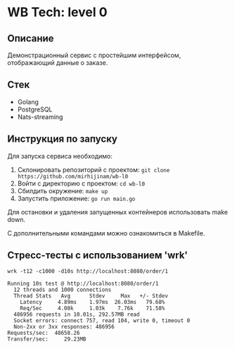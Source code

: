 # WB Tech: level 0

## Описание 
Демонстрационный сервис с простейшим интерфейсом, отображающий данные о заказе.

## Стек
- Golang
- PostgreSQL
- Nats-streaming
  
## Инструкция по запуску
Для запуска сервиса необходимо:

1. Склонировать репозиторий с проектом: ```git clone https://github.com/mirhijinam/wb-l0```
2. Войти с директорию с проектом: ```cd wb-l0```
3. Сбилдить окружение: ```make up```
4. Запустить приложение: ```go run main.go```

Для остановки и удаления запущенных контейнеров использовать make down.

С дополнительными командами можно ознакомиться в Makefile.

## Стресс-тесты с использованием 'wrk'

```wrk -t12 -c1000 -d10s http://localhost:8080/order/1```
```
Running 10s test @ http://localhost:8080/order/1
  12 threads and 1000 connections
  Thread Stats   Avg      Stdev     Max   +/- Stdev
    Latency     4.89ms    1.97ms  26.03ms   79.68%
    Req/Sec     4.08k     1.03k    7.76k    71.58%
  486956 requests in 10.01s, 292.57MB read
  Socket errors: connect 757, read 104, write 0, timeout 0
  Non-2xx or 3xx responses: 486956
Requests/sec:  48658.26
Transfer/sec:     29.23MB
```
